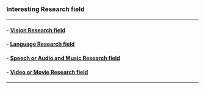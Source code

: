 ###  Interesting Research field
--------------------------------------------------------------------------------------------------------------------
  #### - [Vision Research field](https://github.com/badripatro/Amazing-Research-Area/blob/master/vision_research_field.md)
  #### - [Language Research field](https://github.com/badripatro/Amazing-Research-Area/blob/master/language_research_field.md)
  #### - [Speech or Audio  and Music Research field](https://github.com/badripatro/Amazing-Research-Area/blob/master/audio_research_field.md)
  #### - [Video or Movie Research field](https://github.com/badripatro/Amazing-Research-Area/blob/master/movie_research_field.md)
--------------------------------------------------------------------------------------------------------------------

